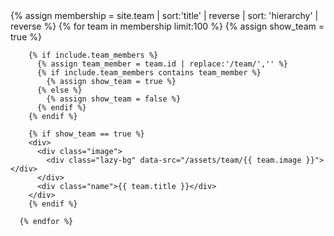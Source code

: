 
  <div class="grid team-members">
      {% assign membership = site.team | sort:'title' | reverse | sort: 'hierarchy' | reverse %}
      {% for team in membership limit:100 %}
        {% assign show_team = true %}

        {% if include.team_members %}
          {% assign team_member = team.id | replace:'/team/','' %}
          {% if include.team_members contains team_member %}
            {% assign show_team = true %}
          {% else %}
            {% assign show_team = false %}
          {% endif %}
        {% endif %}

        {% if show_team == true %}
        <div>
          <div class="image">
            <div class="lazy-bg" data-src="/assets/team/{{ team.image }}"></div>
          </div>
          <div class="name">{{ team.title }}</div>
        </div>  
        {% endif %}

      {% endfor %}
  </div>

